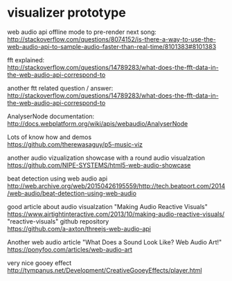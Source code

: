 # visualizer prototype

web audio api offline mode to pre-render next song:  
http://stackoverflow.com/questions/8074152/is-there-a-way-to-use-the-web-audio-api-to-sample-audio-faster-than-real-time/8101383#8101383  

fft explained:  
http://stackoverflow.com/questions/14789283/what-does-the-fft-data-in-the-web-audio-api-correspond-to  

another ftt related question / answer:  
http://stackoverflow.com/questions/14789283/what-does-the-fft-data-in-the-web-audio-api-correspond-to  

AnalyserNode documentation:  
http://docs.webplatform.org/wiki/apis/webaudio/AnalyserNode  

Lots of know how and demos  
https://github.com/therewasaguy/p5-music-viz  

another audio vizualization showcase with a round audio visualzation  
https://github.com/NIPE-SYSTEMS/html5-web-audio-showcase  

beat detection using web audio api  
http://web.archive.org/web/20150426195559/http://tech.beatport.com/2014/web-audio/beat-detection-using-web-audio  

good article about audio visualzation "Making Audio Reactive Visuals"  
https://www.airtightinteractive.com/2013/10/making-audio-reactive-visuals/  
"reactive-visuals" github repository  
https://github.com/a-axton/threejs-web-audio-api  

Another web audio article "What Does a Sound Look Like? Web Audio Art!"  
https://ponyfoo.com/articles/web-audio-art  

very nice gooey effect
http://tympanus.net/Development/CreativeGooeyEffects/player.html
